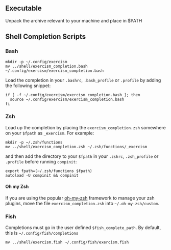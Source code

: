 ## Executable
Unpack the archive relevant to your machine and place in $PATH

## Shell Completion Scripts

### Bash

    mkdir -p ~/.config/exercism
    mv ../shell/exercism_completion.bash ~/.config/exercism/exercism_completion.bash

Load the completion in your `.bashrc`, `.bash_profile` or `.profile` by
adding the following snippet:

    if [ -f ~/.config/exercism/exercism_completion.bash ]; then
      source ~/.config/exercism/exercism_completion.bash
    fi

### Zsh

Load up the completion by placing the `exercism_completion.zsh` somewhere on
your `$fpath` as `_exercism`. For example:

    mkdir -p ~/.zsh/functions
    mv ../shell/exercism_completion.zsh ~/.zsh/functions/_exercism

and then add the directory to your `$fpath` in your `.zshrc`, `.zsh_profile` or
`.profile` before running `compinit`:

    export fpath=(~/.zsh/functions $fpath)
    autoload -U compinit && compinit


#### Oh my Zsh

If you are using the popular [oh-my-zsh](https://github.com/robbyrussell/oh-my-zsh) framework to manage your zsh plugins, move the file `exercism_completion.zsh` into `~/.oh-my-zsh/custom`.

### Fish

Completions must go in the user defined `$fish_complete_path`. By default, this is `~/.config/fish/completions`

    mv ../shell/exercism.fish ~/.config/fish/exercism.fish
